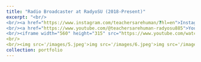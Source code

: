 ```yaml
---
title: "Radio Broadcaster at RadyoSU (2018-Present)"
excerpt: "<br/>
<br/><a href="https://www.instagram.com/teachersarehuman/?hl=en">Instagram of Teachers are Human</a><br/>
<br/><a href="https://www.youtube.com/@teachersarehuman-radyosu885">Youtube Channel of Teachers are Human</a><br/>
<br/><iframe width="560" height="315" src="https://www.youtube.com/watch?v=klGY9OIBWlU&t=45s" frameborder="0" allow="accelerometer; autoplay; clipboard-write; encrypted-media; gyroscope; picture-in-picture" allowfullscreen></iframe>
<br/>
<br/><img src='/images/5.jpeg'>img src='/images/6.jpeg'>img src='/images/7.jpeg'><br/>"
collection: portfolio
---
```


